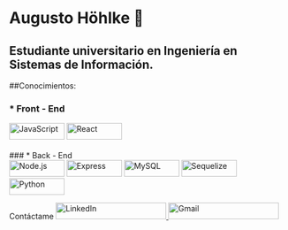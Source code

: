 # Augusto Höhlke 👋
## Estudiante universitario en Ingeniería en Sistemas de Información.

##Conocimientos:
### * Front - End
<div style={{display: "flex}}>
  <img src="https://img.shields.io/badge/-JavaScript-333333?style=flat&logo=javascript" alt="JavaScript" width="100" height="30">
  <img src="https://img.shields.io/badge/-React-333333?style=flat&logo=react" alt="React" width="100" height="30">
</div>

<br />
### * Back - End
<div style={{display: "flex}}>
  <img src="https://img.shields.io/badge/-Node.js-333333?style=flat&logo=node.js" alt="Node.js" width="100" height="30">
  <img src="https://img.shields.io/badge/-Express-333333?style=flat&logo=express" alt="Express" width="100" height="30">
  <img src="https://img.shields.io/badge/-MySQL-333333?style=flat&logo=MySQL" alt="MySQL" width="100" height="30">
  <img src="https://img.shields.io/badge/-Sequelize-333333?style=flat&logo=sequelize" alt="Sequelize" width="100" height="30">
  <img src="https://img.shields.io/badge/-Python-333333?style=flat&logo=python" alt="Python" width="100" height="30">
</div>

Contáctame
<a href="www.linkedin.com/in/augusto-hohlke">
  <img alt="LinkedIn" src="https://img.shields.io/badge/LinkedIn-Bruno%20Virinni-blue?style=flat-square&logo=linkedin" width="200" height="30">
</a>
<a href="augustohohlke@gmail.com"><img alt="Gmail" src="https://img.shields.io/badge/Gmail-bvirinni@gmail.com-blue?style=flat-square&logo=gmail" width="200" height="30"></a>
